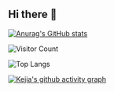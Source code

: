 ## Hi there 👋

<!--
**KejiaZhang-Robust/KejiaZhang-Robust** is a ✨ _special_ ✨ repository because its `README.md` (this file) appears on your GitHub profile.

Here are some ideas to get you started:

- 🔭 I’m currently working on ...
- 🌱 I’m currently learning ...
- 👯 I’m looking to collaborate on ...
- 🤔 I’m looking for help with ...
- 💬 Ask me about ...
- 📫 How to reach me: ...
- 😄 Pronouns: ...
- ⚡ Fun fact: ...
-->
[![Anurag's GitHub stats](https://github-readme-stats.vercel.app/api?username=KejiaZhang-Robust&show_icons=true&theme=transparent)](https://github.com/anuraghazra/github-readme-stats)

![Visitor Count](https://profile-counter.glitch.me/KejiaZhang-Robust/count.svg)

![Top Langs](https://github-readme-stats.vercel.app/api/top-langs/?username=KejiaZhang-Robust&layout=compact&theme=tokyonight)

[![Kejia's github activity graph](https://github-readme-activity-graph.vercel.app/graph?username=KejiaZhang-Robust&area=true&hide_border=true&theme=github)](https://github.com/KejiaZhang-Robust/github-readme-activity-graph)
